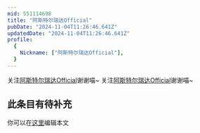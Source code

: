 ```yaml
---
mid: 551114698
title: "阿斯特尔瑞达Official"
pubDate: "2024-11-04T11:26:46.641Z"
updatedDate: "2024-11-04T11:26:46.641Z"
profile:
  {
    Nickname: ["阿斯特尔瑞达Official"],
  }
---
```


关注[阿斯特尔瑞达Official](https://space.bilibili.com/551114698)谢谢喵~ 关注[阿斯特尔瑞达Official](https://space.bilibili.com/551114698)谢谢喵~

## 此条目有待补充
你可以在[这里](https://github.com/Yuhanawa/VTuber.ICU/edit/master/src/content/v/阿斯特尔瑞达Official/index.md)编辑本文

